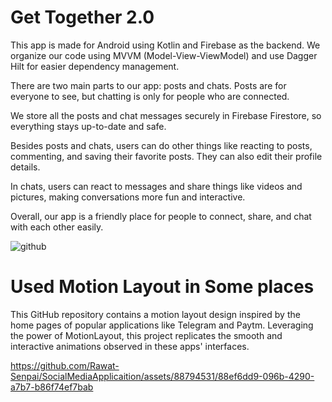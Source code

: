 
# Get Together 2.0

This app is made for Android using Kotlin and Firebase as the backend. We organize our code using MVVM (Model-View-ViewModel) and use Dagger Hilt for easier dependency management.

There are two main parts to our app: posts and chats. Posts are for everyone to see, but chatting is only for people who are connected.

We store all the posts and chat messages securely in Firebase Firestore, so everything stays up-to-date and safe.

Besides posts and chats, users can do other things like reacting to posts, commenting, and saving their favorite posts. They can also edit their profile details.

In chats, users can react to messages and share things like videos and pictures, making conversations more fun and interactive.

Overall, our app is a friendly place for people to connect, share, and chat with each other easily.

![github](https://github.com/Rawat-Senpai/SocialMediaApplicaition/assets/88794531/bd3b2a1e-8a80-40f9-9005-92c2c419f9ea)


# Used Motion Layout in Some places
This GitHub repository contains a motion layout design inspired by the home pages of popular applications like Telegram and Paytm. Leveraging the power of MotionLayout, this project replicates the smooth and interactive animations observed in these apps' interfaces.

https://github.com/Rawat-Senpai/SocialMediaApplicaition/assets/88794531/88ef6dd9-096b-4290-a7b7-b86f74ef7bab







